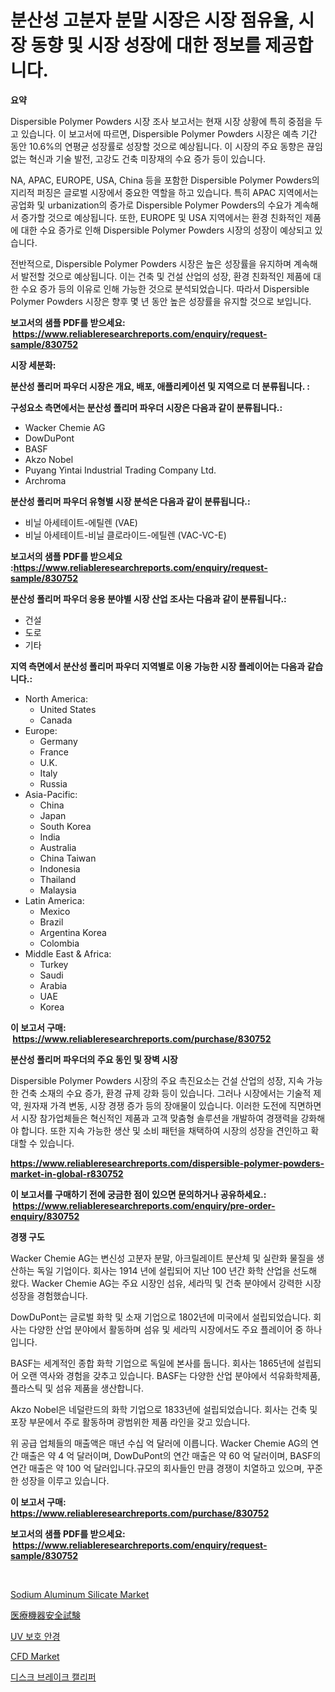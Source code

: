 <p><h1>분산성 고분자 분말 시장은 시장 점유율, 시장 동향 및 시장 성장에 대한 정보를 제공합니다.</h1></p><p><strong>요약</strong></p>
<p><p>Dispersible Polymer Powders 시장 조사 보고서는 현재 시장 상황에 특히 중점을 두고 있습니다. 이 보고서에 따르면, Dispersible Polymer Powders 시장은 예측 기간 동안 10.6%의 연평균 성장률로 성장할 것으로 예상됩니다. 이 시장의 주요 동향은 끊임없는 혁신과 기술 발전, 고강도 건축 미장재의 수요 증가 등이 있습니다.</p><p>NA, APAC, EUROPE, USA, China 등을 포함한 Dispersible Polymer Powders의 지리적 퍼징은 글로벌 시장에서 중요한 역할을 하고 있습니다. 특히 APAC 지역에서는 공업화 및 urbanization의 증가로 Dispersible Polymer Powders의 수요가 계속해서 증가할 것으로 예상됩니다. 또한, EUROPE 및 USA 지역에서는 환경 친화적인 제품에 대한 수요 증가로 인해 Dispersible Polymer Powders 시장의 성장이 예상되고 있습니다.</p><p>전반적으로, Dispersible Polymer Powders 시장은 높은 성장률을 유지하며 계속해서 발전할 것으로 예상됩니다. 이는 건축 및 건설 산업의 성장, 환경 친화적인 제품에 대한 수요 증가 등의 이유로 인해 가능한 것으로 분석되었습니다. 따라서 Dispersible Polymer Powders 시장은 향후 몇 년 동안 높은 성장률을 유지할 것으로 보입니다.</p></p>
<p><strong>보고서의 샘플 PDF를 받으세요: &nbsp;<a href="https://www.reliableresearchreports.com/enquiry/request-sample/830752">https://www.reliableresearchreports.com/enquiry/request-sample/830752</a></strong></p>
<p><strong>시장 세분화:</strong></p>
<p><strong> 분산성 폴리머 파우더 시장은 개요, 배포, 애플리케이션 및 지역으로 더 분류됩니다. :</strong></p>
<p><strong>구성요소 측면에서는 분산성 폴리머 파우더 시장은 다음과 같이 분류됩니다.:</strong></p>
<p><ul><li>Wacker Chemie AG</li><li>DowDuPont</li><li>BASF</li><li>Akzo Nobel</li><li>Puyang Yintai Industrial Trading Company Ltd.</li><li>Archroma</li></ul></p>
<p><strong> 분산성 폴리머 파우더 유형별 시장 분석은 다음과 같이 분류됩니다.:</strong></p>
<p><ul><li>비닐 아세테이트-에틸렌 (VAE)</li><li>비닐 아세테이트-비닐 클로라이드-에틸렌 (VAC-VC-E)</li></ul></p>
<p><strong>보고서의 샘플 PDF를 받으세요 :<a href="https://www.reliableresearchreports.com/enquiry/request-sample/830752">https://www.reliableresearchreports.com/enquiry/request-sample/830752</a></strong></p>
<p><strong> 분산성 폴리머 파우더 응용 분야별 시장 산업 조사는 다음과 같이 분류됩니다.:</strong></p>
<p><ul><li>건설</li><li>도로</li><li>기타</li></ul></p>
<p><strong>지역 측면에서 분산성 폴리머 파우더 지역별로 이용 가능한 시장 플레이어는 다음과 같습니다.:</strong></p>
<p><ul>
    <li>
        North America:
        <ul>
            <li>United States</li>
            <li>Canada</li>
        </ul>
    </li>
    <li>
        Europe:
        <ul>
            <li>Germany</li>
            <li>France</li>
            <li>U.K.</li>
            <li>Italy</li>
            <li>Russia</li>
        </ul>
    </li>
    <li>
        Asia-Pacific:
        <ul>
            <li>China</li>
            <li>Japan</li>
            <li>South Korea</li>
            <li>India</li>
            <li>Australia</li>
            <li>China Taiwan</li>
            <li>Indonesia</li>
            <li>Thailand</li>
            <li>Malaysia</li>
        </ul>
    </li>
    <li>
        Latin America:
        <ul>
            <li>Mexico</li>
            <li>Brazil</li>
            <li>Argentina Korea</li>
            <li>Colombia</li>
        </ul>
    </li>
    <li>
        Middle East & Africa:
        <ul>
            <li>Turkey</li>
            <li>Saudi</li>
            <li>Arabia</li>
            <li>UAE</li>
            <li>Korea</li>
        </ul>
    </li>
    </ul></p>
<p><strong>이 보고서 구매: &nbsp;<a href="https://www.reliableresearchreports.com/purchase/830752">https://www.reliableresearchreports.com/purchase/830752</a></strong></p>
<p><strong>분산성 폴리머 파우더의 주요 동인 및 장벽 시장</strong></p>
<p><p>Dispersible Polymer Powders 시장의 주요 촉진요소는 건설 산업의 성장, 지속 가능한 건축 소재의 수요 증가, 환경 규제 강화 등이 있습니다. 그러나 시장에서는 기술적 제약, 원자재 가격 변동, 시장 경쟁 증가 등의 장애물이 있습니다. 이러한 도전에 직면하면서 시장 참가업체들은 혁신적인 제품과 고객 맞춤형 솔루션을 개발하여 경쟁력을 강화해야 합니다. 또한 지속 가능한 생산 및 소비 패턴을 채택하여 시장의 성장을 견인하고 확대할 수 있습니다.</p></p>
<p><strong><a href="https://www.reliableresearchreports.com/dispersible-polymer-powders-market-in-global-r830752">https://www.reliableresearchreports.com/dispersible-polymer-powders-market-in-global-r830752</a></strong></p>
<p><strong>이 보고서를 구매하기 전에 궁금한 점이 있으면 문의하거나 공유하세요.: &nbsp;<a href="https://www.reliableresearchreports.com/enquiry/pre-order-enquiry/830752">https://www.reliableresearchreports.com/enquiry/pre-order-enquiry/830752</a></strong></p>
<p><strong>경쟁 구도</strong></p>
<p><p>Wacker Chemie AG는 변신성 고분자 분말, 아크릴레이트 분산체 및 실란화 물질을 생산하는 독일 기업이다. 회사는 1914 년에 설립되어 지난 100 년간 화학 산업을 선도해 왔다. Wacker Chemie AG는 주요 시장인 섬유, 세라믹 및 건축 분야에서 강력한 시장 성장을 경험했습니다. </p><p>DowDuPont는 글로벌 화학 및 소재 기업으로 1802년에 미국에서 설립되었습니다. 회사는 다양한 산업 분야에서 활동하며 섬유 및 세라믹 시장에서도 주요 플레이어 중 하나입니다. </p><p>BASF는 세계적인 종합 화학 기업으로 독일에 본사를 둡니다. 회사는 1865년에 설립되어 오랜 역사와 경험을 갖추고 있습니다. BASF는 다양한 산업 분야에서 석유화학제품, 플라스틱 및 섬유 제품을 생산합니다. </p><p>Akzo Nobel은 네덜란드의 화학 기업으로 1833년에 설립되었습니다. 회사는 건축 및 포장 부문에서 주로 활동하며 광범위한 제품 라인을 갖고 있습니다. </p><p>위 공급 업체들의 매출액은 매년 수십 억 달러에 이릅니다. Wacker Chemie AG의 연간 매출은 약 4 억 달러이며, DowDuPont의 연간 매출은 약 60 억 달러이며, BASF의 연간 매출은 약 100 억 달러입니다.규모의 회사들인 만큼 경쟁이 치열하고 있으며, 꾸준한 성장을 이루고 있습니다.</p></p>
<p><strong>이 보고서 구매: &nbsp; <a href="https://www.reliableresearchreports.com/purchase/830752">https://www.reliableresearchreports.com/purchase/830752</a></strong></p>
<p><strong>보고서의 샘플 PDF를 받으세요: &nbsp;<a href="https://www.reliableresearchreports.com/enquiry/request-sample/830752">https://www.reliableresearchreports.com/enquiry/request-sample/830752</a></strong><strong></strong></p>
<p>&nbsp;</p>
<p><p><a href="https://issuu.com/reportprime-2/docs/sodium-aluminum-silicate-market-size-2030.pptx">Sodium Aluminum Silicate Market</a></p><p><a href="https://github.com/bevdtkn4419963/Market-Research-Report-List-1/blob/main/744309426173.md">医療機器安全試験</a></p><p><a href="https://github.com/trmesnao7959541/Market-Research-Report-List-1/blob/main/582014024331.md">UV 보호 안경</a></p><p><a href="https://github.com/sonuprakash1/Market-Research-Report-List-2/blob/main/cfd-market.md">CFD Market</a></p><p><a href="https://github.com/vsn7qpua81q/Market-Research-Report-List-1/blob/main/779545424332.md">디스크 브레이크 캘리퍼</a></p></p>